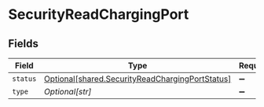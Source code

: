 # SecurityReadChargingPort


## Fields

| Field                                                                                                        | Type                                                                                                         | Required                                                                                                     | Description                                                                                                  |
| ------------------------------------------------------------------------------------------------------------ | ------------------------------------------------------------------------------------------------------------ | ------------------------------------------------------------------------------------------------------------ | ------------------------------------------------------------------------------------------------------------ |
| `status`                                                                                                     | [Optional[shared.SecurityReadChargingPortStatus]](undefined/models/shared/securityreadchargingportstatus.md) | :heavy_minus_sign:                                                                                           | N/A                                                                                                          |
| `type`                                                                                                       | *Optional[str]*                                                                                              | :heavy_minus_sign:                                                                                           | N/A                                                                                                          |